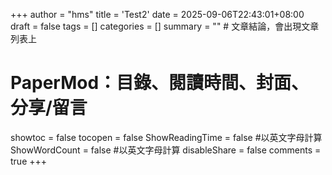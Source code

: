 +++
author = "hms"
title = 'Test2'
date = 2025-09-06T22:43:01+08:00
draft = false
tags = []
categories = []
summary = ""  # 文章結論，會出現文章列表上
# PaperMod：目錄、閱讀時間、封面、分享/留言
showtoc = false
tocopen = false
ShowReadingTime = false #以英文字母計算
ShowWordCount = false #以英文字母計算
disableShare = false
comments = true
+++

